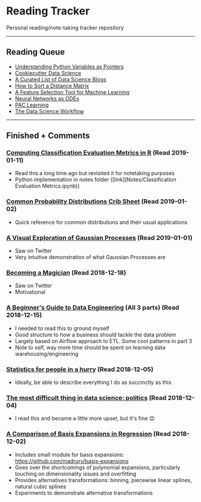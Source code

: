 # Reading Tracker
Personal reading/note-taking tracker repository

___

## Reading Queue

- [Understanding Python Variables as Pointers](http://scottlobdell.me/2013/08/understanding-python-variables-as-pointers/)
- [Cookiecutter Data Science](http://drivendata.github.io/cookiecutter-data-science/)
- [A Curated List of Data Science Blogs](https://github.com/rushter/data-science-blogs)
- [How to Sort a Distance Matrix](https://gmarti.gitlab.io/ml/2017/09/07/how-to-sort-distance-matrix.html)
- [A Feature Selection Tool for Machine Learning](https://towardsdatascience.com/a-feature-selection-tool-for-machine-learning-in-python-b64dd23710f0)
- [Neural Networks as ODEs](https://rkevingibson.github.io/blog/neural-networks-as-ordinary-differential-equations/)
- [PAC Learning](http://web.cs.iastate.edu/~honavar/pac.pdf)
- [The Data Science Workflow](https://towardsdatascience.com/the-data-science-workflow-43859db0415)

___

## Finished + Comments

### [Computing Classification Evaluation Metrics in R](https://blog.revolutionanalytics.com/2016/03/com_class_eval_metrics_r.html) (Read 2019-01-11)

- Read this a long time ago but revisited it for notetaking purposes
- Python implementation in notes folder ([link](Notes/Classification Evaluation Metrics.ipynb))

### [Common Probability Distributions Crib Sheet](https://blog.cloudera.com/blog/2015/12/common-probability-distributions-the-data-scientists-crib-sheet/) (Read 2019-01-02)

- Quick reference for common distributions and their usual applications

### [A Visual Exploration of Gaussian Processes](https://www.jgoertler.com/visual-exploration-gaussian-processes/#Posterior) (Read 2019-01-01)

- Saw on Twitter
- Very intuitive demonstration of what Gaussian Processes are

### [Becoming a Magician](https://autotranslucence.wordpress.com/2018/03/30/becoming-a-magician/) (Read 2018-12-18)

- Saw on Twitter
- Motivational

### [A Beginner's Guide to Data Engineering](https://medium.com/@rchang/a-beginners-guide-to-data-engineering-part-i-4227c5c457d7) (All 3 parts) (Read 2018-12-15)

- I needed to read this to ground myself
- Good structure to how a business should tackle the data problem
- Largely based on Airflow approach to ETL. Some cool patterns in part 3
- Note to self, way more time should be spent on learning data warehousing/engineering

### [Statistics for people in a hurry](https://towardsdatascience.com/statistics-for-people-in-a-hurry-a9613c0ed0b) (Read 2018-12-05)

- Ideally, be able to describe everything I do as succinctly as this

### [The most difficult thing in data science: politics](https://www.rdisorder.eu/2017/09/13/most-difficult-thing-data-science-politics/) (Read 2018-12-04)

- I read this and became a little more upset, but it's fine 😊

### [A Comparison of Basis Expansions in Regression](http://madrury.github.io/jekyll/update/statistics/2017/08/04/basis-expansions.html) (Read 2018-12-02)

- Includes small module for basis expansions: https://github.com/madrury/basis-expansions
- Goes over the shortcomings of polynomial expansions, particularly touching on dimensionality issues and overfitting
- Provides alternatives transformations: binning, piecewise linear splines, natural cubic splines
- Experiments to demonstrate alternative transformations